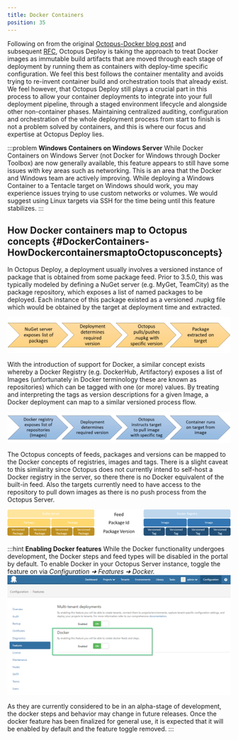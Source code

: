 ```yaml
---
title: Docker Containers
position: 35
---
```


Following on from the original [Octopus-Docker blog post](https://octopus.com/blog/docker-windows-octopus) and subsequent [RFC](https://octopus.com/blog/rfc-docker-integration), Octopus Deploy is taking the approach to treat Docker images as immutable build artifacts that are moved through each stage of deployment by running them as containers with deploy-time specific configuration. We feel this best follows the container mentality and avoids trying to re-invent container build and orchestration tools that already exist. We feel however, that Octopus Deploy still plays a crucial part in this process to allow your container deployments to integrate into your full deployment pipeline, through a staged environment lifecycle and alongside other non-container phases. Maintaining centralized auditing, configuration and orchestration of the whole deployment process from start to finish is not a problem solved by containers, and this is where our focus and expertise at Octopus Deploy lies.

:::problem
**Windows Containers on Windows Server**
While Docker Containers on Windows Server (not Docker for Windows through Docker Toolbox) are now generally available, this feature appears to still have some issues with key areas such as networking. This is an area that the Docker and Windows team are actively improving. While deploying a Windows Container to a Tentacle target on Windows should work, you may experience issues trying to use custom networks or volumes. We would suggest using Linux targets via SSH for the time being until this feature stabilizes.
:::

## How Docker containers map to Octopus concepts {#DockerContainers-HowDockercontainersmaptoOctopusconcepts}

In Octopus Deploy, a deployment usually involves a versioned instance of package that is obtained from some package feed. Prior to 3.5.0, this was typically modeled by defining a NuGet server (e.g. MyGet, TeamCity) as the package repository, which exposes a list of named packages to be deployed. Each instance of this package existed as a versioned .nupkg file which would be obtained by the target at deployment time and extracted.

![](/docs/images/5670982/5865809.png "width=500")

With the introduction of support for Docker, a similar concept exists whereby a Docker Registry (e.g. DockerHub, Artifactory) exposes a list of Images (unfortunately in Docker terminology these are known as repositories) which can be tagged with one (or more) values. By treating and interpreting the tags as version descriptions for a given Image, a Docker deployment can map to a similar versioned process flow.

![](/docs/images/5670982/5865811.png "width=500")

The Octopus concepts of feeds, packages and versions can be mapped to the Docker concepts of registries, images and tags. There is a slight caveat to this similarity since Octopus does not currently intend to self-host a Docker registry in the server, so there there is no Docker equivalent of the built-in feed. Also the targets currently need to have access to the repository to pull down images as there is no push process from the Octopus Server.

![](/docs/images/5670982/5865808.png)

:::hint
**Enabling Docker features**
While the Docker functionality undergoes development, the Docker steps and feed types will be disabled in the portal by default. To enable Docker in your Octopus Server instance, toggle the feature on via *Configuration &#10140; Features &#10140; Docker.*
![](/docs/images/5670982/5865815.png?effects=drop-shadow "width=500")

As they are currently considered to be in an alpha-stage of development, the docker steps and behavior may change in future releases. Once the docker feature has been finalized for general use, it is expected that it will be enabled by default and the feature toggle removed.
:::
